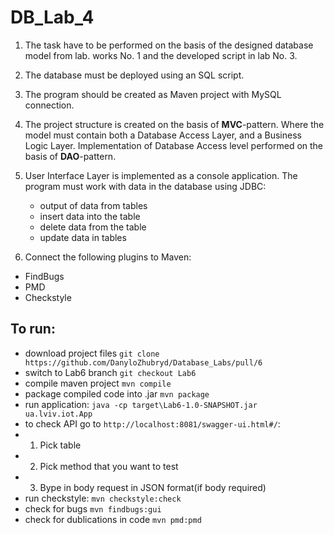 # DB_Lab_4


1. The task have to be  performed on the basis of the designed database model
  from lab. works No. 1 and the developed script in lab No. 3.
  
2. The database must be deployed using an SQL script.

3. The program should be created as Maven
  project with MySQL connection.
  
4. The project structure is created on the basis of **MVC**-pattern. Where
  the model must contain both a Database Access Layer, and a
  Business Logic Layer. Implementation of Database Access level
  performed on the basis of **DAO**-pattern.
   
5. User Interface Layer is implemented as a console
   application. The program must work with
   data in the database using JDBC:
   - output of data from tables
   - insert data into the table
   - delete data from the table
   - update data in tables
    
6. Connect the following plugins to Maven:
- FindBugs
- PMD
- Checkstyle

## To run:
- download project files `git clone https://github.com/DanyloZhubryd/Database_Labs/pull/6`
- switch to Lab6 branch `git checkout Lab6`
- compile maven project `mvn compile`
- package compiled code into .jar `mvn package`
- run application: `java -cp target\Lab6-1.0-SNAPSHOT.jar ua.lviv.iot.App`
- to check API go to `http://localhost:8081/swagger-ui.html#/`:
- 1. Pick table
- 2. Pick method that you want to test
- 3. Bype in body request in JSON format(if body required)
- run checkstyle: `mvn checkstyle:check`
- check for bugs `mvn findbugs:gui`
- check for dublications in code `mvn pmd:pmd`
